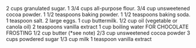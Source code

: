 2 cups granulated sugar.
1 3/4 cups all-purpose flour.
3/4 cup unsweetened cocoa powder.
1 1/2 teaspoons baking powder.
1 1/2 teaspoons baking soda.
1 teaspoon salt.
2 large eggs.
1 cup buttermilk.
1/2 cup oil (vegetable or canola oil)
2 teaspoons vanilla extract
1 cup boiling water
FOR CHOCOLATE FROSTING
1/2 cup butter (*see note)
2/3 cup unsweetened cocoa powder
3 cups powdered sugar
1/3 cup milk
1 teaspoon vanilla extract